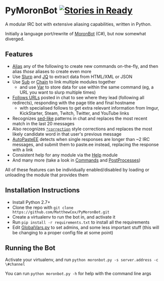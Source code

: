 PyMoronBot [![Stories in Ready](https://badge.waffle.io/MatthewCox/PyMoronBot.png?label=ready&title=Ready)](https://waffle.io/MatthewCox/PyMoronBot)
==========

A modular IRC bot with extensive aliasing capabilities, written in Python.

Initially a language port/rewrite of [MoronBot](https://github.com/MatthewCox/MoronBot/) (C#), but now somewhat diverged.

Features
--------
* [Alias](Commands/Alias.py) any of the following to create new commands on-the-fly, and then alias *those* aliases to create even more
* Use [Slurp](Commands/Slurp.py) and [JQ](Commands/JQ.py) to extract data from HTML/XML or JSON
* Use [Sub](Commands/Sub.py) or [Chain](Commands/Chain.py) to link multiple modules together
  * and use [Var](Commands/Var.py) to store data for use within the same command (eg, a URL you want to slurp multiple times)
* [Follows URLs](Commands/URLFollow.py) posted in chat to see where they lead (following all redirects), responding with the page title and final hostname
  * with specialised follows to get extra relevant information from Imgur, KickStarter, Steam, Twitch, Twitter, and YouTube links
* Recognizes [sed-like](Commands/Sed.py) patterns in chat and replaces the most recent match in the last 20 messages
* Also recognizes [`*correction`](Commands/AsterFix.py) style corrections and replaces the most likely candidate word in that user's previous message
* [AutoPasteEE](PostProcesses/AutoPasteEE.py) detects when single responses are longer than ~2 IRC messages, and submit them to paste.ee instead, replacing the response with a link
* Consistent help for any module via the [Help](Commands/Help.py) module
* And many more (take a look in [Commands](Commands) and [PostProcesses](PostProcesses))

All of these features can be individually enabled/disabled by loading or unloading the module that provides them

Installation Instructions
-------------------------
* Install Python 2.7+
* Clone the repo with `git clone https://github.com/MatthewCox/PyMoronBot.git`
* Create a virtualenv to run the bot in, and activate it
* Run `pip install -r requirements.txt` to install all the requirements
* Edit [GlobalVars.py](GlobalVars.py) to set admins, and some less important stuff (this will be changing to a proper config file at some point)

Running the Bot
---------------
Activate your virtualenv, and run `python moronbot.py -s server.address -c \#channel`

You can run `python moronbot.py -h` for help with the command line args
